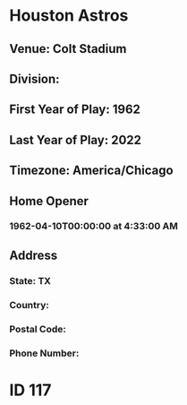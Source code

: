 # Houston Astros
## Venue: Colt Stadium
## Division: 
## First Year of Play: 1962
## Last Year of Play: 2022
## Timezone: America/Chicago
## Home Opener
### 1962-04-10T00:00:00 at 4:33:00 AM
## Address
### 
### State: TX
### Country: 
### Postal Code: 
### Phone Number: 
# ID 117